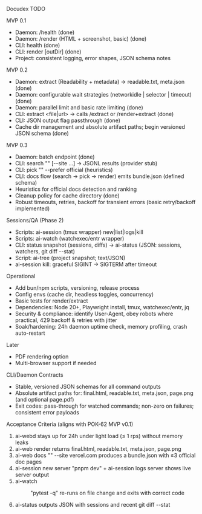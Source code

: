 Docudex TODO

MVP 0.1
- Daemon: /health (done)
- Daemon: /render (HTML + screenshot, basic) (done)
- CLI: health (done)
- CLI: render <url> [outDir] (done)
- Project: consistent logging, error shapes, JSON schema notes

MVP 0.2
- Daemon: extract (Readability + metadata) → readable.txt, meta.json (done)
- Daemon: configurable wait strategies (networkidle | selector | timeout) (done)
- Daemon: parallel limit and basic rate limiting (done)
- CLI: extract <file|url> → calls /extract or /render+extract (done)
- CLI: JSON output flag passthrough (done)
- Cache dir management and absolute artifact paths; begin versioned JSON schema (done)

MVP 0.3
- Daemon: batch endpoint (done)
- CLI: search "<query>" [--site ...] → JSONL results (provider stub)
- CLI: pick "<query>" --prefer official (heuristics)
- CLI: docs flow (search → pick → render) emits bundle.json (defined schema)
- Heuristics for official docs detection and ranking
- Cleanup policy for cache directory (done)
- Robust timeouts, retries, backoff for transient errors (basic retry/backoff implemented)

Sessions/QA (Phase 2)
- Scripts: ai-session (tmux wrapper) new|list|logs|kill
- Scripts: ai-watch (watchexec/entr wrapper)
- CLI: status snapshot (sessions, diffs) → ai-status (JSON: sessions, watchers, git diff --stat)
- Script: ai-tree (project snapshot; text/JSON)
- ai-session kill: graceful SIGINT → SIGTERM after timeout

Operational
- Add bun/npm scripts, versioning, release process
- Config envs (cache dir, headless toggles, concurrency)
- Basic tests for render/extract
- Dependencies: Node 20+, Playwright install, tmux, watchexec/entr, jq
- Security & compliance: identify User-Agent, obey robots where practical, 429 backoff & retries with jitter
- Soak/hardening: 24h daemon uptime check, memory profiling, crash auto-restart

Later
- PDF rendering option
- Multi-browser support if needed

CLI/Daemon Contracts
- Stable, versioned JSON schemas for all command outputs
- Absolute artifact paths for: final.html, readable.txt, meta.json, page.png (and optional page.pdf)
- Exit codes: pass-through for watched commands; non-zero on failures; consistent error payloads

Acceptance Criteria (aligns with POK-62 MVP v0.1)
1. ai-webd stays up for 24h under light load (≤ 1 rps) without memory leaks
2. ai-web render <vercel-next-doc-url> returns final.html, readable.txt, meta.json, page.png
3. ai-web docs "<topic>" --site vercel.com produces a bundle.json with ≥3 official doc pages
4. ai-session new server "pnpm dev" + ai-session logs server shows live server output
5. ai-watch <dir> "pytest -q" re-runs on file change and exits with correct code
6. ai-status outputs JSON with sessions and recent git diff --stat

